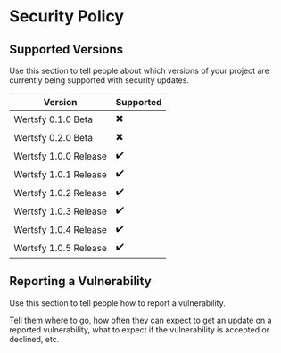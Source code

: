 # Security Policy

## Supported Versions

Use this section to tell people about which versions of your project are
currently being supported with security updates.

| Version | Supported          |
| ------- | ------------------ |
| Wertsfy 0.1.0 Beta | ✖️ |
| Wertsfy 0.2.0 Beta | ✖️ |
| Wertsfy 1.0.0 Release | ✔️ |
| Wertsfy 1.0.1 Release | ✔️ |
| Wertsfy 1.0.2 Release | ✔️ |
| Wertsfy 1.0.3 Release | ✔️ |
| Wertsfy 1.0.4 Release | ✔️ |
| Wertsfy 1.0.5 Release | ✔️ |

## Reporting a Vulnerability

Use this section to tell people how to report a vulnerability.

Tell them where to go, how often they can expect to get an update on a
reported vulnerability, what to expect if the vulnerability is accepted or
declined, etc.
